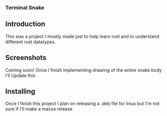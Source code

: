 ### Terminal Snake

## Introduction
This was a project I mostly made just to help learn rust and to understand different rust datatypes.

## Screenshots

Coming soon! Once I finish implementing drawing of the entire snake body I'll Update this


## Installing

Once I finish this project I plan on releasing a .deb file for linux but I'm not sure if I'll make a macos release
